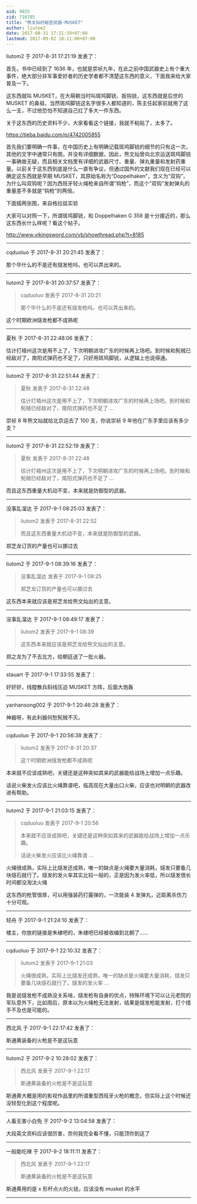 ```yaml
---
aid: 9025
zid: 716785
title: "熊文灿的秘密武器-MUSKET"
author: liutom2
date: 2017-08-31 17:21:19+07:00
lastmod: 2017-09-02 18:11:00+07:00
---
```


liutom2 于 2017-8-31 17:21:19 发表了：

首先，书中已经到了 1636 年，也就是崇祯九年，在此之前中国武器史上有个重大事件，绝大部分非军事爱好者的历史学者都不清楚这东西的意义，下面我来给大家普及一下。

这东西就叫 MUSKET，在大萌朝当时叫斑鸠脚铳、扳钩铳，这东西就是后世的 MUSKET 的鼻祖，当然斑鸠脚铳这名字很多人都知道的，陈主任起家前就用了这么一支，不过他恐怕不知道自己扛了多大一件东西。

关于这东西的历史资料不少，大家看看这个链接，我就不粘贴了，太多了。

https://tieba.baidu.com/p/4742005855

首先我们要明确一件事，在中国历史上有明确记载斑鸠脚铳的细节的只有这一次，其他的文字中通常只有图，并没有详细数据，因此，熊文灿曾向北京运送斑鸠脚铳一事确凿无疑，而且相关文档里有详细的武器尺寸、重量、弹丸重量和发射药重量。以前关于这东西到底是什么一直有争议，但通过国外的文献我们现在已经可以确定这东西就是早期 MUSKET，其原始名称为“Doppelhaken”，含义为“双钩”，为什么叫双钩呢？因为西班牙轻火绳枪来自所谓“钩枪”，而这个“双钩”发射弹丸的重量差不多就是“钩枪”的两倍。

下面插两张图，来自格拉兹实验

大家可以对照一下，所谓斑鸠脚铳，和 Doppelhaken G 358 是十分接近的，那么这东西长什么样呢？看这个帖子。

http://www.vikingsword.com/vb/showthread.php?t=8185

---

cqduoluo 于 2017-8-31 20:21:45 发表了：

那个毕什么的不是还有燧发枪吗，也可以弄出来的。

---

liutom2 于 2017-8-31 20:37:57 发表了：

> cqduoluo 发表于 2017-8-31 20:21
>
> 那个毕什么的不是还有燧发枪吗，也可以弄出来的。

这个时期欧洲燧发枪都不成熟呢

---

夏秋 于 2017-8-31 22:48:06 发表了：

估计打梧州这次是用不上了，下次明朝进攻广东的时候再上场吧。到时候和髡贼已经敌对了，南阳式弹药也不足了，只好用斑鸠脚铳，从逻辑上也说得通。

---

liutom2 于 2017-8-31 22:51:44 发表了：

> 夏秋 发表于 2017-8-31 22:48
>
> 估计打梧州这次是用不上了，下次明朝进攻广东的时候再上场吧。到时候和髡贼已经敌对了，南阳式弹药也不足了 ...

崇祯 8 年熊文灿就给北京运去了 100 支，你说崇祯 9 年他在广东手里应该有多少支？

---

liutom2 于 2017-8-31 22:52:19 发表了：

> 夏秋 发表于 2017-8-31 22:48
>
> 估计打梧州这次是用不上了，下次明朝进攻广东的时候再上场吧。到时候和髡贼已经敌对了，南阳式弹药也不足了 ...

而且这东西重量大机动不变，本来就是防御型的武器。

---

没事乱溜达 于 2017-9-1 08:25:03 发表了：

> liutom2 发表于 2017-8-31 22:52
>
> 而且这东西重量大机动不变，本来就是防御型的武器。

郑芝龙订货的产量也可以挪过去

---

liutom2 于 2017-9-1 08:39:16 发表了：

> 没事乱溜达 发表于 2017-9-1 08:25
>
> 郑芝龙订货的产量也可以挪过去

这东西本来就应该是郑芝龙给熊文灿出的主意。

---

没事乱溜达 于 2017-9-1 08:49:17 发表了：

> liutom2 发表于 2017-9-1 08:39
>
> 这东西本来就应该是郑芝龙给熊文灿出的主意。

郑之龙为了不去北方，给朝廷送了一批火器。

---

stauart 于 2017-9-1 17:33:55 发表了：

好好好，线膛散兵斜线压迫 MUSKET 方阵，后面大炮轰

---

yanhansong002 于 2017-9-1 20:46:28 发表了：

神器呀，有此利器何愁髡贼不灭。

---

cqduoluo 于 2017-9-1 20:56:38 发表了：

> liutom2 发表于 2017-8-31 20:37
>
> 这个时期欧洲燧发枪都不成熟呢

本来就不应该成熟吧，关键还是这种突如其来的武器能给战场上增加一点乐趣。

话说火柴发火应该比火绳靠谱吧，临高现在大量出口火柴，应该也对明朝的武器改进有帮助。

---

liutom2 于 2017-9-1 21:03:15 发表了：

> cqduoluo 发表于 2017-9-1 20:56
>
> 本来就不应该成熟吧，关键还是这种突如其来的武器能给战场上增加一点乐趣。
>
> 话说火柴发火应该比火绳靠谱 ...

火绳很成熟，实际上比燧发还成熟，唯一的缺点是火绳要大量消耗，燧发只要备几块燧石就行了。燧发的发火率其实比较一般的，正是因为发火率低，所以燧发很长时间都没淘汰火绳

这东西的枪管很厚，可以用强装药打霰弹的，一次能装 4 发弹丸，近距离杀伤力十分可观。

---

轻舟 于 2017-9-1 21:24:10 发表了：

楼主，你放的链接是朱棣吧的，朱棣吧已经被收编到北朝了……

---

cqduoluo 于 2017-9-1 22:10:32 发表了：

> liutom2 发表于 2017-9-1 21:03
>
> 火绳很成熟，实际上比燧发还成熟，唯一的缺点是火绳要大量消耗，燧发只要备几块燧石就行了。燧发的发火率 ...

我是说燧发枪不成熟没关系啥，燧发枪有自身的优点，特殊环境下可以让元老院的军队意外下，比如雨后，原本以为火绳枪无法发射，结果是燧发枪能发射，打个措手不及也是可能的。

---

西北风 于 2017-9-1 22:17:42 发表了：

斯通黄装备的火枪是不是这玩意

---

liutom2 于 2017-9-2 10:28:02 发表了：

> 西北风 发表于 2017-9-1 22:17
>
> 斯通黄装备的火枪是不是这玩意

斯通黄大概是用的影视作品里的所谓重型西班牙火枪的概念，但实际上这个时候还没轻型化到这个程度呢。

---

人畜无害小白免 于 2017-9-2 13:04:58 发表了：

大段英文资料应该很厉害，奈何我完全看不懂，只能顶你到这了

---

一般能吃辣 于 2017-9-2 18:11:11 发表了：

> 西北风 发表于 2017-9-1 22:17
>
> 斯通黄装备的火枪是不是这玩意

斯通黄用的是 x 形杆点火的火铳，应该没有 musket 的水平

---
